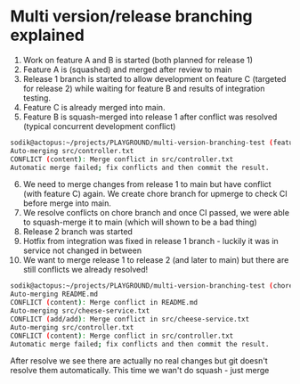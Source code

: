 # Multi version/release branching explained

1. Work on feature A and B is started (both planned for release 1)
2. Feature A is (squashed) and merged after review to main
3. Release 1 branch is started to allow development on feature C (targeted for release 2) while waiting for feature B and results of integration testing.
4. Feature C is already merged into main.
5. Feature B is squash-merged into release 1 after conflict was resolved (typical concurrent development conflict)

```bash
sodik@actopus:~/projects/PLAYGROUND/multi-version-branching-test (feature/feature-B)$ git merge release/1
Auto-merging src/controller.txt
CONFLICT (content): Merge conflict in src/controller.txt
Automatic merge failed; fix conflicts and then commit the result.
```

6. We need to merge changes from release 1 to main but have conflict (with feature C) again. We create chore branch for upmerge to check CI before merge into main. 
7. We resolve conflicts on chore branch and once CI passed, we were able to squash-merge it to main (which will shown to be a bad thing)
8. Release 2 branch was started
9. Hotfix from integration was fixed in release 1 branch - luckily it was in service not changed in between
10. We want to merge release 1 to release 2 (and later to main) but there are still conflicts we already resolved!

```bash
sodik@actopus:~/projects/PLAYGROUND/multi-version-branching-test (chore/release1-to-release2)$ git merge release/2
Auto-merging README.md
CONFLICT (content): Merge conflict in README.md
Auto-merging src/cheese-service.txt
CONFLICT (add/add): Merge conflict in src/cheese-service.txt
Auto-merging src/controller.txt
CONFLICT (content): Merge conflict in src/controller.txt
Automatic merge failed; fix conflicts and then commit the result.
```

After resolve we see there are actually no real changes but git doesn't resolve them automatically.
This time we wan't do squash - just merge
